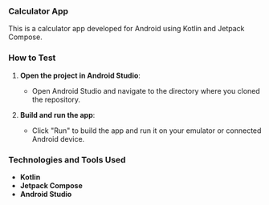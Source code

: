 ### Calculator App
This is a calculator app developed for Android using Kotlin and Jetpack Compose.

### How to Test
1. **Open the project in Android Studio**:
   - Open Android Studio and navigate to the directory where you cloned the repository.

2. **Build and run the app**:
   - Click "Run" to build the app and run it on your emulator or connected Android device.

### Technologies and Tools Used
- **Kotlin**
- **Jetpack Compose**
- **Android Studio**
